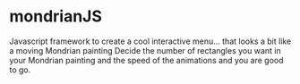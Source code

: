 # mondrianJS
Javascript framework to create a cool interactive menu... that looks a bit like a moving Mondrian painting
Decide the number of rectangles you want in your Mondrian painting and the speed of the animations and you are good to go.
